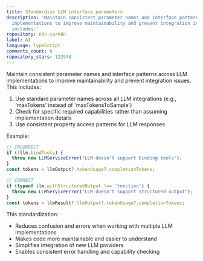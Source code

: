 ```yaml
---
title: Standardize LLM interface parameters
description: 'Maintain consistent parameter names and interface patterns across LLM
  implementations to improve maintainability and prevent integration issues. This
  includes:'
repository: n8n-io/n8n
label: AI
language: TypeScript
comments_count: 6
repository_stars: 122978
---
```


Maintain consistent parameter names and interface patterns across LLM implementations to improve maintainability and prevent integration issues. This includes:

1. Use standard parameter names across all LLM integrations (e.g., 'maxTokens' instead of 'maxTokensToSample')
2. Check for specific required capabilities rather than assuming implementation details
3. Use consistent property access patterns for LLM responses

Example:
```typescript
// INCORRECT
if (!llm.bindTools) {
  throw new LLMServiceError("LLM doesn't support binding tools");
}
const tokens = llmOutput?.tokenUsage?.completionTokens;

// CORRECT
if (typeof llm.withStructuredOutput !== 'function') {
  throw new LLMServiceError("LLM doesn't support structured output");
}
const tokens = llmResult?.llmOutput?.tokenUsage?.completionTokens;
```

This standardization:
- Reduces confusion and errors when working with multiple LLM implementations
- Makes code more maintainable and easier to understand
- Simplifies integration of new LLM providers
- Enables consistent error handling and capability checking